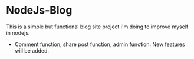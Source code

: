 # NodeJs-Blog
This is a simple but functional blog site project i'm doing to improve myself in nodejs.
- Comment function, share post function, admin function. New features will be added.
